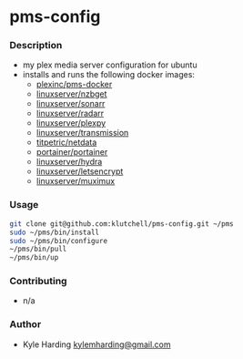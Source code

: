 # pms-config #

### Description ###

* my plex media server configuration for ubuntu
* installs and runs the following docker images:
	* [plexinc/pms-docker](https://hub.docker.com/r/plexinc/pms-docker/)
	* [linuxserver/nzbget](https://hub.docker.com/r/linuxserver/nzbget/)
	* [linuxserver/sonarr](https://hub.docker.com/r/linuxserver/sonarr/)
	* [linuxserver/radarr](https://hub.docker.com/r/linuxserver/radarr/)
	* [linuxserver/plexpy](https://hub.docker.com/r/linuxserver/plexpy/)
	* [linuxserver/transmission](https://hub.docker.com/r/linuxserver/transmission/)
	* [titpetric/netdata](https://hub.docker.com/r/titpetric/netdata/)
	* [portainer/portainer](https://hub.docker.com/r/portainer/portainer/)
	* [linuxserver/hydra](https://hub.docker.com/r/linuxserver/hydra/)
	* [linuxserver/letsencrypt](https://hub.docker.com/r/linuxserver/letsencrypt/)
	* [linuxserver/muximux](https://hub.docker.com/r/linuxserver/muximux/)

### Usage ###

```bash
git clone git@github.com:klutchell/pms-config.git ~/pms
sudo ~/pms/bin/install
sudo ~/pms/bin/configure
~/pms/bin/pull
~/pms/bin/up
```

### Contributing ###

* n/a

### Author ###

* Kyle Harding <kylemharding@gmail.com>
